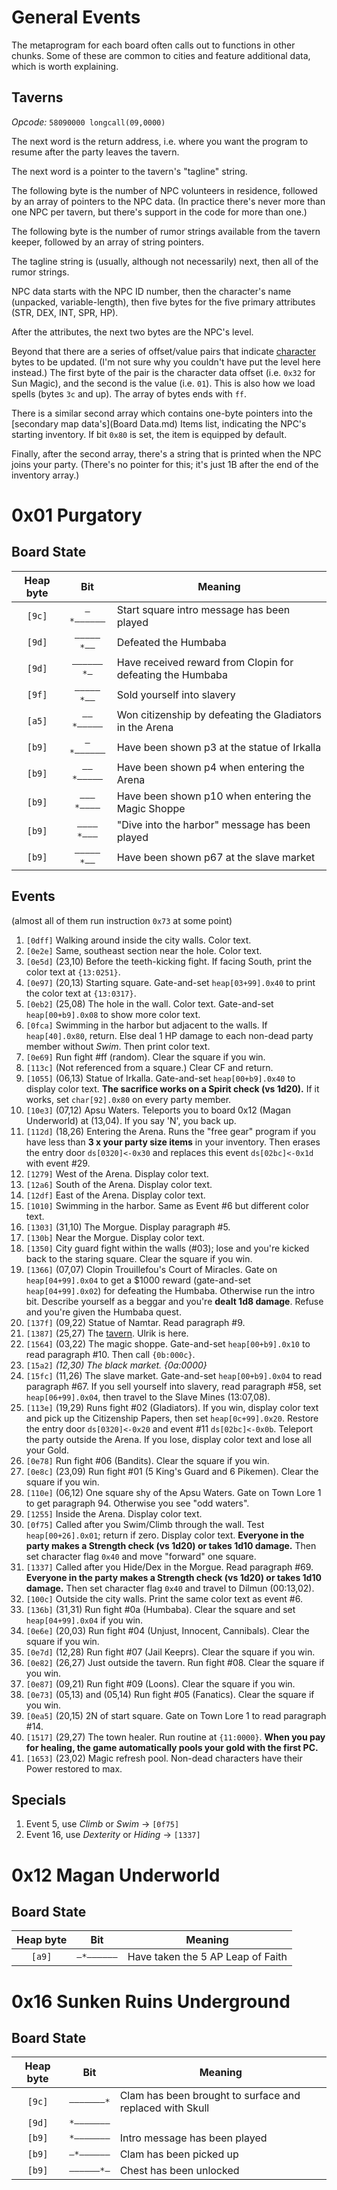 # General Events

The metaprogram for each board often calls out to functions in other chunks. Some of these are common to cities and feature additional data, which is worth explaining.

## Taverns<a name="tavern">

*Opcode:* `58090000 longcall(09,0000)`

The next word is the return address, i.e. where you want the program to resume after the party leaves the tavern.

The next word is a pointer to the tavern's "tagline" string.

The following byte is the number of NPC volunteers in residence, followed by an array of pointers to the NPC data. (In practice there's never more than one NPC per tavern, but there's support in the code for more than one.)

The following byte is the number of rumor strings available from the tavern keeper, followed by an array of string pointers.

The tagline string is (usually, although not necessarily) next, then all of the rumor strings.

NPC data starts with the NPC ID number, then the character's name (unpacked, variable-length), then five bytes for the five primary attributes (STR, DEX, INT, SPR, HP).

After the attributes, the next two bytes are the NPC's level.

Beyond that there are a series of offset/value pairs that indicate [character](Character.md) bytes to be updated. (I'm not sure why you couldn't have put the level here instead.) The first byte of the pair is the character data offset (i.e. `0x32` for Sun Magic), and the second is the value (i.e. `01`). This is also how we load spells (bytes `3c` and up). The array of bytes ends with `ff`.

There is a similar second array which contains one-byte pointers into the [secondary map data's](Board Data.md) Items list, indicating the NPC's starting inventory. If bit `0x80` is set, the item is equipped by default.

Finally, after the second array, there's a string that is printed when the NPC joins your party. (There's no pointer for this; it's just 1B after the end of the inventory array.)

# 0x01 Purgatory

## Board State

| Heap byte |    Bit     | Meaning                                                    |
| :-------: | :--------: | ---------------------------------------------------------- |
|  `[9c]`   | `–*––––––` | Start square intro message has been played                 |
|  `[9d]`   | `–––––*––` | Defeated the Humbaba                                       |
|  `[9d]`   | `––––––*–` | Have received reward from Clopin for defeating the Humbaba |
|  `[9f]`   | `–––––*––` | Sold yourself into slavery                                 |
|  `[a5]`   | `––*–––––` | Won citizenship by defeating the Gladiators in the Arena   |
|  `[b9]`   | `–*––––––` | Have been shown p3 at the statue of Irkalla                |
|  `[b9]`   | `––*–––––` | Have been shown p4 when entering the Arena                 |
|  `[b9]`   | `–––*––––` | Have been shown p10 when entering the Magic Shoppe         |
|  `[b9]`   | `––––*–––` | "Dive into the harbor" message has been played             |
|  `[b9]`   | `–––––*––` | Have been shown p67 at the slave market                    |

## Events

 (almost all of them run instruction `0x73` at some point)

1. `[0dff]` Walking around inside the city walls. Color text.
2. `[0e2e]` Same, southeast section near the hole. Color text.
3. `[0e5d]` (23,10) Before the teeth-kicking fight. If facing South, print the color text at `{13:0251}`.
4. `[0e97]` (20,13) Starting square. Gate-and-set `heap[03+99].0x40` to print the color text at `{13:0317}`.
5. `[0eb2]` (25,08) The hole in the wall. Color text. Gate-and-set `heap[00+b9].0x08` to show more color text.
6. `[0fca]` Swimming in the harbor but adjacent to the walls. If `heap[40].0x80`, return. Else deal 1 HP damage to each non-dead party member without *Swim*. Then print color text.
7. `[0e69]` Run fight #ff (random). Clear the square if you win.
8. `[113c]` (Not referenced from a square.) Clear CF and return.
9. `[1055]` (06,13) Statue of Irkalla. Gate-and-set `heap[00+b9].0x40` to display color text. **The sacrifice works on a Spirit check (vs 1d20).** If it works, set `char[92].0x80` on every party member.
10. `[10e3]` (07,12) Apsu Waters. Teleports you to board 0x12 (Magan Underworld) at (13,04). If you say 'N', you back up.
11. `[112d]` (18,26) Entering the Arena. Runs the "free gear" program if you have less than **3 x your party size items** in your inventory. Then erases the entry door `ds[0320]<-0x30` and replaces this event `ds[02bc]<-0x1d` with event #29.
12. `[1279]` West of the Arena. Display color text.
13. `[12a6]` South of the Arena. Display color text.
14. `[12df]` East of the Arena. Display color text.
15. `[1010]` Swimming in the harbor. Same as Event #6 but different color text.
16. `[1303]` (31,10) The Morgue. Display paragraph #5.
17. `[130b]` Near the Morgue. Display color text.
18. `[1350]` City guard fight within the walls (#03); lose and you're kicked back to the staring square. Clear the square if you win.
19. `[1366]` (07,07) Clopin Trouillefou's Court of Miracles. Gate on `heap[04+99].0x04` to get a $1000 reward (gate-and-set `heap[04+99].0x02`) for defeating the Humbaba. Otherwise run the intro bit. Describe yourself as a beggar and you're **dealt 1d8 damage**. Refuse and you're given the Humbaba quest.
20. `[137f]` (09,22) Statue of Namtar. Read paragraph #9. 
21. `[1387]` (25,27) The [tavern](#tavern). Ulrik is here.
22. `[1564]` (03,22) The magic shoppe. Gate-and-set `heap[00+b9].0x10` to read paragraph #10. Then call `{0b:000c}`.
23. `[15a2]` *(12,30) The black market. {0a:0000}*
24. `[15fc]` (11,26) The slave market. Gate-and-set `heap[00+b9].0x04` to read paragraph #67. If you sell yourself into slavery, read paragraph #58, set `heap[06+99].0x04`, then travel to the Slave Mines (13:07,08).
25. `[113e]` (19,29) Runs fight #02 (Gladiators). If you win, display color text and pick up the Citizenship Papers, then set `heap[0c+99].0x20`. Restore the entry door `ds[0320]<-0x20` and event #11 `ds[02bc]<-0x0b`. Teleport the party outside the Arena. If you lose, display color text and lose all your Gold.
26. `[0e78]` Run fight #06 (Bandits). Clear the square if you win.
27. `[0e8c]` (23,09) Run fight #01 (5 King's Guard and 6 Pikemen). Clear the square if you win.
28. `[110e]` (06,12) One square shy of the Apsu Waters. Gate on Town Lore 1 to get paragraph 94. Otherwise you see "odd waters".
29. `[1255]` Inside the Arena. Display color text.
30. `[0f75]` Called after you Swim/Climb through the wall. Test `heap[00+26].0x01`; return if zero. Display color text. **Everyone in the party makes a Strength check (vs 1d20) or takes 1d10 damage.** Then set character flag `0x40` and move "forward" one square.
31. `[1337]` Called after you Hide/Dex in the Morgue. Read paragraph #69. **Everyone in the party makes a Strength check (vs 1d20) or takes 1d10 damage.** Then set character flag `0x40` and travel to Dilmun (00:13,02).
32. `[100c]` Outside the city walls. Print the same color text as event #6.
33. `[136b]` (31,31) Run fight #0a (Humbaba). Clear the square and set `heap[04+99].0x04` if you win.
34. `[0e6e]` (20,03) Run fight #04 (Unjust, Innocent, Cannibals). Clear the square if you win.
35. `[0e7d]` (12,28) Run fight #07 (Jail Keeprs). Clear the square if you win.
36. `[0e82]` (26,27) Just outside the tavern. Run fight #08. Clear the square if you win.
37. `[0e87]` (09,21) Run fight #09 (Loons). Clear the square if you win.
38. `[0e73]` (05,13) and (05,14) Run fight #05 (Fanatics). Clear the square if you win.
39. `[0ea5]` (20,15) 2N of start square. Gate on Town Lore 1 to read paragraph #14.
40. `[1517]` (29,27) The town healer. Run routine at `{11:0000}`. **When you pay for healing, the game automatically pools your gold with the first PC.**
41. `[1653]` (23,02) Magic refresh pool. Non-dead characters have their Power restored to max.

## Specials

1. Event 5, use *Climb* or *Swim* -> `[0f75]`
2. Event 16, use *Dexterity* or *Hiding* -> `[1337]`

# 0x12 Magan Underworld

## Board State

| Heap byte |    Bit     | Meaning                           |
| :-------: | :--------: | --------------------------------- |
|  `[a9]`   | `–*––––––` | Have taken the 5 AP Leap of Faith |

# 0x16 Sunken Ruins Underground

## Board State

| Heap byte |    Bit     | Meaning                                                  |
| :-------: | :--------: | -------------------------------------------------------- |
|  `[9c]`   | `–––––––*` | Clam has been brought to surface and replaced with Skull |
|  `[9d]`   | `*–––––––` |                                                          |
|  `[b9]`   | `*–––––––` | Intro message has been played                            |
|  `[b9]`   | `–*––––––` | Clam has been picked up                                  |
|  `[b9]`   | `––––––*–` | Chest has been unlocked                                  |
